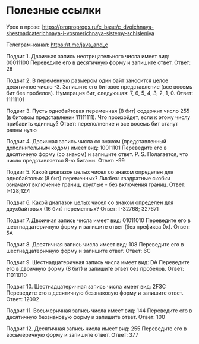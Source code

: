 # Полезные ссылки
Урок в прозе: https://proproprogs.ru/c_base/c_dvoichnaya-shestnadcaterichnaya-i-vosmerichnaya-sistemy-schisleniya

Телеграм-канал: https://t.me/java_and_c

Подвиг 1. Двоичная запись неотрицательного числа имеет вид:
00011100
Переведите его в десятичную форму и запишите ответ.
Ответ: 28

Подвиг 2. В переменную размером один байт заносится целое десятичное число -3. Запишите его битовое представление (все восемь бит без пробелов). Нумерация бит, следующая: 7, 6, 5, 4, 3, 2, 1, 0.
Ответ: 11111101

Подвиг 3. Пусть однобайтовая переменная (8 бит) содержит число 255 (в битовом представлении 11111111). Что произойдет, если к этому числу прибавить единицу?
Ответ: переполнение и все восемь бит станут равны нулю

Подвиг 4. Двоичная запись числа со знаком (представленный дополнительным кодом) имеет вид:
10011101
Переведите его в десятичную форму (со знаком) и запишите ответ.
P. S. Полагается, что число представляется 8-ю битами.
Ответ: -99

Подвиг 5. Какой диапазон целых чисел со знаком определен для однобайтовых (8 бит) переменных?
Ликбез: квадратные скобки означают включение границ, круглые - без включения границ.
Ответ: [-128;127]

Подвиг 6. Какой диапазон целых чисел со знаком определен для двухбайтовых (16 бит) переменных?
Ответ: [-32768; 32767]

Подвиг 7. Двоичная запись числа имеет вид:
01011010
Переведите его в шестнадцатеричную форму и запишите ответ (без префикса 0x).
Ответ: 5A

Подвиг 8. Десятичная запись числа имеет вид:
108
Переведите его в шестнадцатеричную форму и запишите ответ.
Ответ: 6C

Подвиг 9. Шестнадцатеричная запись числа имеет вид:
DA
Переведите его в двоичную форму (8 бит) и запишите ответ без пробелов.
Ответ: 11011010

Подвиг 10. Шестнадцатеричная запись числа имеет вид:
2F3C
Переведите его в десятичную беззнаковую форму и запишите ответ.
Ответ: 12092

Подвиг 11. Восьмеричная запись числа имеет вид:
144
Переведите его в десятичную беззнаковую форму и запишите ответ.
Ответ: 100

Подвиг 12. Десятичная запись числа имеет вид:
255
Переведите его в восьмеричную форму и запишите ответ.
Ответ: 377